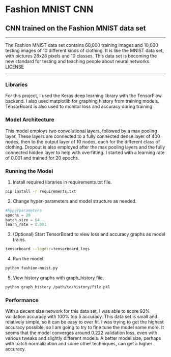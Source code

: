 # Fashion MNIST CNN
## CNN trained on the Fashion MNIST data set
***
The Fashion MNIST data set contains 60,000 training images and 10,000 testing images of 10 different kinds of clothing. It is like the MNIST data set, with pictures 28x28 pixels and 10 classes. This data set is becoming the new standard for testing and teaching people about neural networks.    
[LICENSE](LICENSE)
***
### Libraries
For this project, I used the Keras deep learning library with the TensorFlow backend. I also used matplotlib for graphing history from training models. TensorBoard is also used to monitor loss and accuracy during training.
### Model Architecture
This model employs two convolutional layers, followed by a max pooling layer. These layers are connected to a fully connected dense layer of 400 nodes, then to the output layer of 10 nodes, each for the different class of clothing. Dropout is also employed after the max pooling layers and the fully connected hidden layer to help with overfitting. I started with a learning rate of 0.001 and trained for 20 epochs.
### Running the Model
1. Install required libraries in requirements.txt file.
```bash
pip install -r requirements.txt
```
2. Change hyper-parameters and model structure as needed.
```python
#hyperparameters
epochs = 20
batch_size = 64
learn_rate = 0.001
```
3. (Optional) Start TensorBoard to view loss and accuracy graphs as model trains.
```bash
tensorboard --logdir=tensorboard_logs
```
4. Run the model.
```bash
python fashion-mnist.py
```
5. View history graphs with graph_history file.
```bash
python graph_history /path/to/history/file.pkl
```
### Performance
With a decent size network for this data set, I was able to score 93% validation accuracy with 100% top 5 accuracy. This data set is small and relatively simple, so it can be easy to over fit. I was trying to get the highest accuracy possible, so I am going to try to fine tune the model some more. It seems that the model converges around 0.222 validation loss, even with various tweaks and slightly different models. A better model size, perhaps with batch normalization and some other techniques, can get a higher accuracy.
